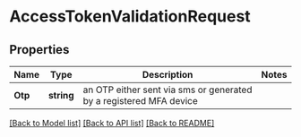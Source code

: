 # AccessTokenValidationRequest

## Properties

Name | Type | Description | Notes
------------ | ------------- | ------------- | -------------
**Otp** | **string** | an OTP either sent via sms or generated by a registered MFA device | 

[[Back to Model list]](../README.md#documentation-for-models) [[Back to API list]](../README.md#documentation-for-api-endpoints) [[Back to README]](../README.md)


